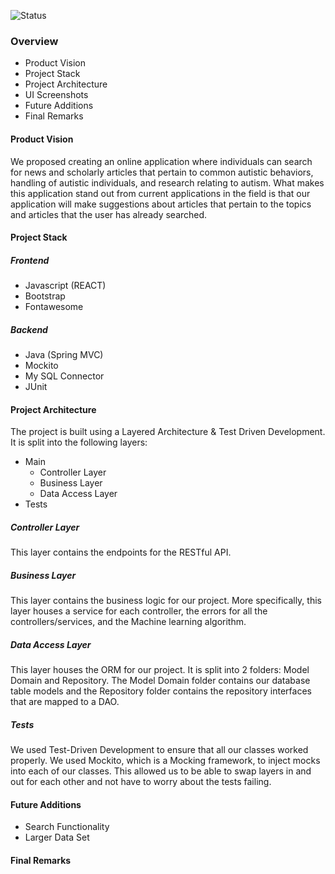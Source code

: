 ![Status](https://github.com/Software-Engineering-Final-Project/articleFetch/workflows/Java%20CI%20with%20Maven/badge.svg)

### Overview
- Product Vision
- Project Stack
- Project Architecture
- UI Screenshots
- Future Additions
- Final Remarks

#### Product Vision
We proposed creating an online application where individuals can search for news and scholarly articles that pertain to common autistic behaviors, handling of autistic individuals, and research relating to autism. What makes this application stand out from current applications in the field is that our application will make suggestions about articles that pertain to the topics and articles that the user has already searched.

#### Project Stack
##### Frontend
- Javascript (REACT)
- Bootstrap
- Fontawesome

##### Backend
- Java (Spring MVC)
- Mockito
- My SQL Connector
- JUnit


#### Project Architecture
The project is built using a Layered Architecture & Test Driven Development. It is split into the following layers:
- Main
    - Controller Layer
    - Business Layer
    - Data Access Layer
- Tests

##### Controller Layer
This layer contains the endpoints for the RESTful API. 

##### Business Layer
This layer contains the business logic for our project. More specifically, this layer houses a service for each controller, the errors for all the controllers/services, and the Machine learning algorithm.

##### Data Access Layer
This layer houses the ORM for our project. It is split into 2 folders: Model Domain and Repository. The Model Domain folder contains our database table models and the Repository folder contains the repository interfaces that are mapped to a DAO.

##### Tests
We used Test-Driven Development to ensure that all our classes worked properly. We used Mockito, which is a Mocking framework, to inject mocks into each of our classes. This allowed us to be able to swap layers in and out for each other and not have to worry about the tests failing.

#### Future Additions
- Search Functionality
- Larger Data Set

#### Final Remarks

